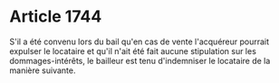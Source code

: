 # Article 1744

S'il a été convenu lors du bail qu'en cas de vente l'acquéreur pourrait expulser le locataire et qu'il n'ait été fait aucune stipulation sur les dommages-intérêts, le bailleur est tenu d'indemniser le locataire de la manière suivante.

